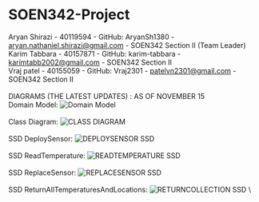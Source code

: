 # SOEN342-Project
Aryan Shirazi - 40119594 - GitHub: AryanSh1380 - aryan.nathaniel.shirazi@gmail.com - SOEN342 Section II (Team Leader) \
Karim Tabbara - 40157871 - GitHub: karim-tabbara - karimtabb2002@gmail.com - SOEN342 Section II \
Vraj patel - 40155059 - GitHub: Vraj2301 - patelvn2301@gmail.com - SOEN342 Section II \
\
DIAGRAMS (THE LATEST UPDATES) : AS OF NOVEMBER 15 \
Domain Model:   ![Domain Model](https://github.com/AryanSh1380/SOEN342-Project/assets/97918808/0e4ca73f-98d0-4ced-a66d-c46b59e49cc8) \
\
Class Diagram:   ![CLASS DIAGRAM](https://github.com/AryanSh1380/SOEN342-Project/assets/97918808/33a60fbc-aa25-44e4-a125-fc7ed082871f) \
\
SSD DeploySensor:   ![DEPLOYSENSOR SSD](https://github.com/AryanSh1380/SOEN342-Project/assets/97918808/36cf672d-86c0-4040-ba24-acee6df6cbce)\
\
SSD ReadTemperature:  ![READTEMPERATURE SSD](https://github.com/AryanSh1380/SOEN342-Project/assets/97918808/e06ce32b-34c6-47f6-8a30-0c7f3c2ad4d6) \
\
SSD ReplaceSensor:  ![REPLACESENSOR SSD](https://github.com/AryanSh1380/SOEN342-Project/assets/97918808/3b1b55f2-dcfa-400b-a131-2e7f1163cfa9) \
\
SSD ReturnAllTemperaturesAndLocations: ![RETURNCOLLECTION SSD](https://github.com/AryanSh1380/SOEN342-Project/assets/97918808/e1f886de-dc54-4108-acca-8ca91aa4ac4b) \
